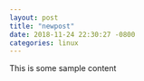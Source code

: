 ```yaml
---
layout: post
title: "newpost"
date: 2018-11-24 22:30:27 -0800
categories: linux
---
```


This is some sample content

